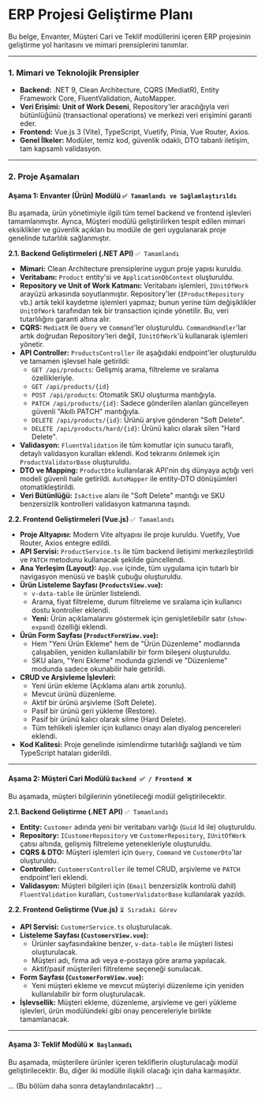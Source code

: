 # **ERP Projesi Geliştirme Planı**

Bu belge, Envanter, Müşteri Cari ve Teklif modüllerini içeren ERP projesinin geliştirme yol haritasını ve mimari prensiplerini tanımlar.

---

### **1. Mimari ve Teknolojik Prensipler**

*   **Backend:** .NET 9, Clean Architecture, CQRS (MediatR), Entity Framework Core, FluentValidation, AutoMapper.
*   **Veri Erişimi:** **Unit of Work Deseni**, Repository'ler aracılığıyla veri bütünlüğünü (transactional operations) ve merkezi veri erişimini garanti eder.
*   **Frontend:** Vue.js 3 (Vite), TypeScript, Vuetify, Pinia, Vue Router, Axios.
*   **Genel İlkeler:** Modüler, temiz kod, güvenlik odaklı, DTO tabanlı iletişim, tam kapsamlı validasyon.

---

### **2. Proje Aşamaları**

#### **Aşama 1: Envanter (Ürün) Modülü** `✅ Tamamlandı ve Sağlamlaştırıldı`

Bu aşamada, ürün yönetimiyle ilgili tüm temel backend ve frontend işlevleri tamamlanmıştır. Ayrıca, Müşteri modülü geliştirilirken tespit edilen mimari eksiklikler ve güvenlik açıkları bu modüle de geri uygulanarak proje genelinde tutarlılık sağlanmıştır.

**2.1. Backend Geliştirmeleri (.NET API)** `✅ Tamamlandı`
*   **Mimari:** Clean Architecture prensiplerine uygun proje yapısı kuruldu.
*   **Veritabanı:** `Product` entity'si ve `ApplicationDbContext` oluşturuldu.
*   **Repository ve Unit of Work Katmanı:** Veritabanı işlemleri, `IUnitOfWork` arayüzü arkasında soyutlanmıştır. Repository'ler (`IProductRepository` vb.) artık tekil kaydetme işlemleri yapmaz; bunun yerine tüm değişiklikler `UnitOfWork` tarafından tek bir transaction içinde yönetilir. Bu, veri tutarlılığını garanti altına alır.
*   **CQRS:** `MediatR` ile `Query` ve `Command`'ler oluşturuldu. `CommandHandler`'lar artık doğrudan Repository'leri değil, `IUnitOfWork`'ü kullanarak işlemleri yönetir.
*   **API Controller:** `ProductsController` ile aşağıdaki endpoint'ler oluşturuldu ve tamamen işlevsel hale getirildi:
    *   `GET /api/products`: Gelişmiş arama, filtreleme ve sıralama özellikleriyle.
    *   `GET /api/products/{id}`
    *   `POST /api/products`: Otomatik SKU oluşturma mantığıyla.
    *   `PATCH /api/products/{id}`: Sadece gönderilen alanları güncelleyen güvenli "Akıllı PATCH" mantığıyla.
    *   `DELETE /api/products/{id}`: Ürünü arşive gönderen "Soft Delete".
    *   `DELETE /api/products/hard/{id}`: Ürünü kalıcı olarak silen "Hard Delete".
*   **Validasyon:** `FluentValidation` ile tüm komutlar için sunucu taraflı, detaylı validasyon kuralları eklendi. Kod tekrarını önlemek için `ProductValidatorBase` oluşturuldu.
*   **DTO ve Mapping:** `ProductDto` kullanılarak API'nin dış dünyaya açtığı veri modeli güvenli hale getirildi. `AutoMapper` ile entity-DTO dönüşümleri otomatikleştirildi.
*   **Veri Bütünlüğü:** `IsActive` alanı ile "Soft Delete" mantığı ve SKU benzersizlik kontrolleri validasyon katmanına taşındı.

**2.2. Frontend Geliştirmeleri (Vue.js)** `✅ Tamamlandı`
*   **Proje Altyapısı:** Modern Vite altyapısı ile proje kuruldu. Vuetify, Vue Router, Axios entegre edildi.
*   **API Servisi:** `ProductService.ts` ile tüm backend iletişimi merkezileştirildi ve `PATCH` metodunu kullanacak şekilde güncellendi.
*   **Ana Yerleşim (Layout):** `App.vue` içinde, tüm uygulama için tutarlı bir navigasyon menüsü ve başlık çubuğu oluşturuldu.
*   **Ürün Listeleme Sayfası (`ProductsView.vue`):**
    *   `v-data-table` ile ürünler listelendi.
    *   Arama, fiyat filtreleme, durum filtreleme ve sıralama için kullanıcı dostu kontroller eklendi.
    *   **Yeni:** Ürün açıklamalarını göstermek için genişletilebilir satır (`show-expand`) özelliği eklendi.
*   **Ürün Form Sayfası (`ProductFormView.vue`):**
    *   Hem "Yeni Ürün Ekleme" hem de "Ürün Düzenleme" modlarında çalışabilen, yeniden kullanılabilir bir form bileşeni oluşturuldu.
    *   SKU alanı, "Yeni Ekleme" modunda gizlendi ve "Düzenleme" modunda sadece okunabilir hale getirildi.
*   **CRUD ve Arşivleme İşlevleri:**
    *   Yeni ürün ekleme (Açıklama alanı artık zorunlu).
    *   Mevcut ürünü düzenleme.
    *   Aktif bir ürünü arşivleme (Soft Delete).
    *   Pasif bir ürünü geri yükleme (Restore).
    *   Pasif bir ürünü kalıcı olarak silme (Hard Delete).
    *   Tüm tehlikeli işlemler için kullanıcı onayı alan diyalog pencereleri eklendi.
*   **Kod Kalitesi:** Proje genelinde isimlendirme tutarlılığı sağlandı ve tüm TypeScript hataları giderildi.

---

#### **Aşama 2: Müşteri Cari Modülü** `Backend ✅ / Frontend ❌`

Bu aşamada, müşteri bilgilerinin yönetileceği modül geliştirilecektir.

**2.1. Backend Geliştirme (.NET API)** `✅ Tamamlandı`
*   **Entity:** `Customer` adında yeni bir veritabanı varlığı (`Guid` Id ile) oluşturuldu.
*   **Repository:** `ICustomerRepository` ve `CustomerRepository`, `IUnitOfWork` çatısı altında, gelişmiş filtreleme yetenekleriyle oluşturuldu.
*   **CQRS & DTO:** Müşteri işlemleri için `Query`, `Command` ve `CustomerDto`'lar oluşturuldu.
*   **Controller:** `CustomersController` ile temel CRUD, arşivleme ve `PATCH` endpoint'leri eklendi.
*   **Validasyon:** Müşteri bilgileri için (`Email` benzersizlik kontrolü dahil) `FluentValidation` kuralları, `CustomerValidatorBase` kullanılarak yazıldı.

**2.2. Frontend Geliştirme (Vue.js)** `⏳ Sıradaki Görev`
*   **API Servisi:** `CustomerService.ts` oluşturulacak.
*   **Listeleme Sayfası (`CustomersView.vue`):**
    *   Ürünler sayfasındakine benzer, `v-data-table` ile müşteri listesi oluşturulacak.
    *   Müşteri adı, firma adı veya e-postaya göre arama yapılacak.
    *   Aktif/pasif müşterileri filtreleme seçeneği sunulacak.
*   **Form Sayfası (`CustomerFormView.vue`):**
    *   Yeni müşteri ekleme ve mevcut müşteriyi düzenleme için yeniden kullanılabilir bir form oluşturulacak.
*   **İşlevsellik:** Müşteri ekleme, düzenleme, arşivleme ve geri yükleme işlevleri, ürün modülündeki gibi onay pencereleriyle birlikte tamamlanacak.

---

#### **Aşama 3: Teklif Modülü** `❌ Başlanmadı`

Bu aşamada, müşterilere ürünler içeren tekliflerin oluşturulacağı modül geliştirilecektir. Bu, diğer iki modülle ilişkili olacağı için daha karmaşıktır.

... (Bu bölüm daha sonra detaylandırılacaktır) ...